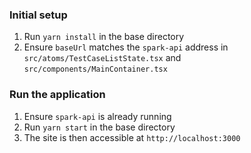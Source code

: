 
### Initial setup
1. Run `yarn install` in the base directory
1. Ensure `baseUrl` matches the `spark-api` address in `src/atoms/TestCaseListState.tsx` and `src/components/MainContainer.tsx`

### Run the application
1. Ensure `spark-api` is already running
1. Run `yarn start` in the base directory
1. The site is then accessible at `http://localhost:3000` 

